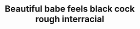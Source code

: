 ---
layout: post
title: Beautiful babe feels black cock rough interracial
duration: '02:54'
view: 160
rate: 2
video: 'https://pornfun.com/embed/30654'
category: 
 - black
 - gorgeous
 - busty
 - sextape
tags: 
 - big-black-cock
priority: 0.9
changefreq: daily
---